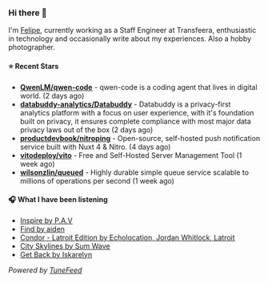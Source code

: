 ### Hi there 👋

I'm [Felipe](https://felipevm.com), currently working as a Staff Engineer at Transfeera, enthusiastic in technology and occasionally write about my experiences. Also a hobby photographer.

#### ⭐ Recent Stars
- **[QwenLM/qwen-code](https://github.com/QwenLM/qwen-code)** - qwen-code is a coding agent that lives in digital world. (2 days ago)
- **[databuddy-analytics/Databuddy](https://github.com/databuddy-analytics/Databuddy)** - Databuddy is a privacy-first analytics platform with a focus on user experience, with it&#39;s foundation built on privacy, it ensures complete compliance with most major data privacy laws out of the box (2 days ago)
- **[productdevbook/nitroping](https://github.com/productdevbook/nitroping)** - Open-source, self-hosted push notification service built with Nuxt 4 &amp; Nitro. (4 days ago)
- **[vitodeploy/vito](https://github.com/vitodeploy/vito)** - Free and Self-Hosted  Server Management Tool (1 week ago)
- **[wilsonzlin/queued](https://github.com/wilsonzlin/queued)** - Highly durable simple queue service scalable to millions of operations per second (1 week ago)

#### 🎧 What I have been listening
- [Inspire by P.A.V](https://open.spotify.com/track/24JM1EkCq1x3aJWT5EwTxE)
- [Find by aiden](https://open.spotify.com/track/0ahwXxlike9WfVVzhJOdCT)
- [Condor - Latroit Edition by Echolocation, Jordan Whitlock, Latroit](https://open.spotify.com/track/3VCmqCSjy1UpXE8lhuvID0)
- [City Skylines by Sum Wave](https://open.spotify.com/track/4b8dj6bnkjoDhlUnEsGCYh)
- [Get Back by Iskarelyn](https://open.spotify.com/track/1rik0RZub0cjSyjpQ4Bmtv)

_Powered by [TuneFeed](https://tunefeed.app?ref=github.com)_
